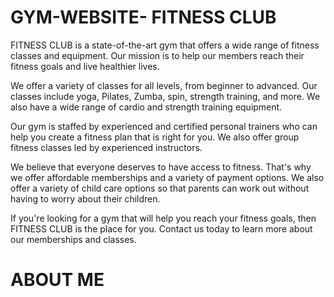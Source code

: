 # GYM-WEBSITE- FITNESS CLUB
FITNESS CLUB is a state-of-the-art gym that offers a wide range of fitness classes and equipment. Our mission is to help our members reach their fitness goals and live healthier lives.

We offer a variety of classes for all levels, from beginner to advanced. Our classes include yoga, Pilates, Zumba, spin, strength training, and more. We also have a wide range of cardio and strength training equipment.

Our gym is staffed by experienced and certified personal trainers who can help you create a fitness plan that is right for you. We also offer group fitness classes led by experienced instructors.

We believe that everyone deserves to have access to fitness. That's why we offer affordable memberships and a variety of payment options. We also offer a variety of child care options so that parents can work out without having to worry about their children.

If you're looking for a gym that will help you reach your fitness goals, then FITNESS CLUB is the place for you. Contact us today to learn more about our memberships and classes.


# ABOUT ME 

